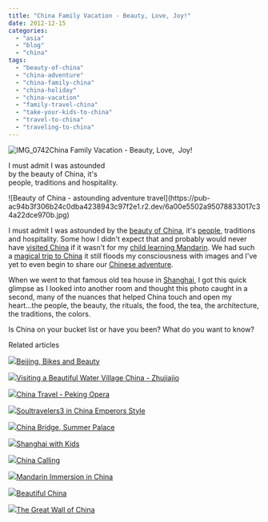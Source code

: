```yaml
---
title: "China Family Vacation - Beauty, Love, Joy!"
date: 2012-12-15
categories: 
  - "asia"
  - "blog"
  - "china"
tags: 
  - "beauty-of-china"
  - "china-adventure"
  - "china-family-china"
  - "china-holiday"
  - "china-vacation"
  - "family-travel-china"
  - "take-your-kids-to-china"
  - "travel-to-china"
  - "traveling-to-china"
---
```


![IMG_0742](https://pub-ac94b3f306b24c0dba4238943c97f2e1.r2.dev/6a00e5502a95078833017c34a22d45970b.jpg)China Family Vacation - 
Beauty, Love,  Joy!  
  
I must admit I was astounded  
by the beauty of China, it's  
people, traditions and hospitality.

<!--more--> ![Beauty of China - astounding adventure travel](https://pub-ac94b3f306b24c0dba4238943c97f2e1.r2.dev/6a00e5502a95078833017c34a22dce970b.jpg)  
  
I must admit I was astounded by the [beauty of China](http://soultravelers3new.local/2012/11/china-travel-in-the-autumn.html "china travel - beauty"), it's [people](http://soultravelers3new.local/2012/11/babies-in-beijing-china-travel-joy.html "china people"), traditions and hospitality. Some how I didn't expect that and probably would never have [visited China](http://soultravelers3new.local/2012/11/visiting-china-and-dragons.html "visit china") if it wasn't for my [child learning Mandarin](http://soultravelers3new.local/2012/06/why-learn-mandarin-in-tropical-asia-penang.html "child learning Mandarin"). We had such a [magical trip to China](http://soultravelers3new.local/2012/12/peaceful-china.html "magical trip to China") it still floods my consciousness with images and I've yet to even begin to share our [Chinese adventure](http://soultravelers3new.local/2012/11/getting-a-tourism-visa-for-china-adventure.html "chinese adventure and china visa").  
  
When we went to that famous old tea house in [Shanghai](http://soultravelers3new.local/2012/12/shanghai-skyline-worlds-best-.html "shanghai, china "), I got this quick glimpse as I looked into another room and thought this photo caught in a second, many of the nuances that helped China touch and open my heart...the people, the beauty, the rituals, the food, the tea, the architecture, the traditions, the colors.  
  
Is China on your bucket list or have you been? What do you want to know?  
  

Related articles

[![](http://i.zemanta.com/126517754_80_80.jpg)](http://soultravelers3new.local/2012/11/beijing-bikes-and-beauty.html)[Beijing, Bikes and Beauty](http://soultravelers3new.local/2012/11/beijing-bikes-and-beauty.html)

[![](http://i.zemanta.com/129357793_80_80.jpg)](http://soultravelers3new.local/2012/12/visiting-a-beautiful-water-village-china-zhujiajio.html)[Visiting a Beautiful Water Village China - Zhujiajio](http://soultravelers3new.local/2012/12/visiting-a-beautiful-water-village-china-zhujiajio.html)

[![](http://i.zemanta.com/132053985_80_80.jpg)](http://soultravelers3new.local/2012/12/china-travel-peking-opera.html)[China Travel - Peking Opera](http://soultravelers3new.local/2012/12/china-travel-peking-opera.html)

[![](http://i.zemanta.com/130189927_80_80.jpg)](http://soultravelers3new.local/2012/12/soultravelers3-in-china-emperors-style.html)[Soultravelers3 in China Emperors Style](http://soultravelers3new.local/2012/12/soultravelers3-in-china-emperors-style.html)

[![](http://i.zemanta.com/129469672_80_80.jpg)](http://soultravelers3new.local/2012/12/china-bridge-summer-palace.html)[China Bridge, Summer Palace](http://soultravelers3new.local/2012/12/china-bridge-summer-palace.html)

[![](http://i.zemanta.com/129131608_80_80.jpg)](http://soultravelers3new.local/2012/11/shanghai-with-kids.html)[Shanghai with Kids](http://soultravelers3new.local/2012/11/shanghai-with-kids.html)

[![](http://i.zemanta.com/129923404_80_80.jpg)](http://soultravelers3new.local/2012/12/china-calling.html)[China Calling](http://soultravelers3new.local/2012/12/china-calling.html)

[![](http://i.zemanta.com/126145245_80_80.jpg)](http://soultravelers3new.local/2012/11/mandarin-immersion-in-china.html)[Mandarin Immersion in China](http://soultravelers3new.local/2012/11/mandarin-immersion-in-china.html)

[![](http://i.zemanta.com/127184110_80_80.jpg)](http://soultravelers3new.local/2012/11/beautiful-china.html)[Beautiful China](http://soultravelers3new.local/2012/11/beautiful-china.html)

[![](http://i.zemanta.com/131801621_80_80.jpg)](http://soultravelers3new.local/2012/12/the-great-wall-of-china.html)[The Great Wall of China](http://soultravelers3new.local/2012/12/the-great-wall-of-china.html)
